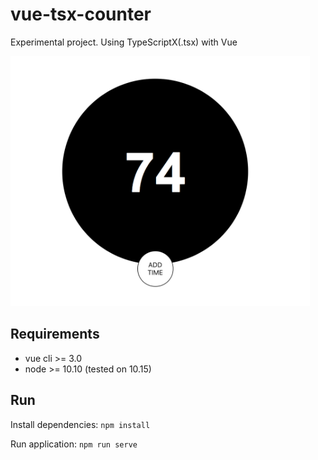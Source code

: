 # vue-tsx-counter
Experimental project. Using TypeScriptX(.tsx) with Vue

<img alt="vue-tsx-counter" height="400" src="https://github.com/S1mpler/vue-tsx-counter/blob/master/demo-pic.png?raw=true">

## Requirements
- vue cli >= 3.0
- node >= 10.10 (tested on 10.15)

## Run
Install dependencies:
`npm install`

Run application:
`npm run serve`
